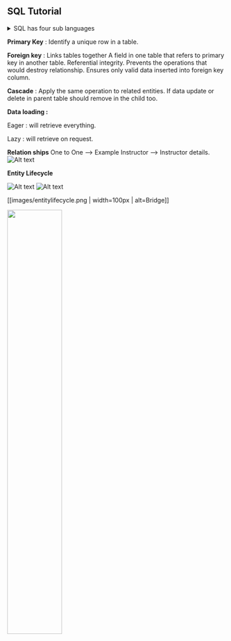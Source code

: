 ## SQL Tutorial

<details><summary>SQL has four sub languages</summary>
  <p>DDL - Data definition language. 
</details>


 **Primary Key** : Identify a unique row in a table.
 
**Foreign key** : Links tables together
              A field in one table that refers to primary key in another table.
              Referential integrity.
              Prevents the operations that would destroy relationship.
              Ensures only valid data inserted into foreign key column. 
              
 **Cascade** : Apply the same operation to related entities. If data update or delete in parent table
               should remove in the child too.
 
 **Data loading :**
 <p>    Eager : will retrieve everything.
 <p>    Lazy : will retrieve on request.
 
 **Relation ships**
 One to One --> Example Instructor --> Instructor details.
 ![Alt text](images/one2one.png?raw=true "Optional Title")
 
 **Entity Lifecycle**
 
  ![Alt text](images/entitylifecycle.png?raw=true "Optional Title")
  ![Alt text](images/entitylifecycle2.png?raw=true "Optional Title")
  
  [[images/entitylifecycle.png | width=100px | alt=Bridge]]
  
  <img src="/images/entitylifecycle.png" width=50% height=50%>
 
 
